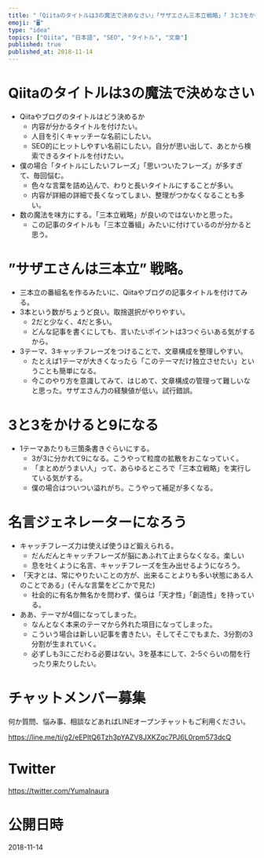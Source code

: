 ```yaml
---
title: "「Qiitaのタイトルは3の魔法で決めなさい」「サザエさん三本立戦略」「 3と3をかけると9になる 」"
emoji: "🖥"
type: "idea"
topics: ["Qiita", "日本語", "SEO", "タイトル", "文章"]
published: true
published_at: 2018-11-14
---
```


# Qiitaのタイトルは3の魔法で決めなさい

- Qiitaやブログのタイトルはどう決めるか
  - 内容が分かるタイトルを付けたい。
  - 人目を引くキャッチーな名前にしたい。
  - SEO的にヒットしやすい名前にしたい。自分が思い出して、あとから検索できるタイトルを付けたい。
- 僕の場合「タイトルにしたいフレーズ」「思いついたフレーズ」が多すぎて、毎回悩む。
  - 色々な言葉を詰め込んで、わりと長いタイトルにすることが多い。
  - 内容が詳細の詳細で長くなってしまい、整理がつかなくなることも多い。
- 数の魔法を味方にする。「三本立戦略」が良いのではないかと思った。
  - この記事のタイトルも「三本立番組」みたいに付けているのが分かると思う。

# ”サザエさんは三本立” 戦略。

- 三本立の番組名を作るみたいに、Qiitaやブログの記事タイトルを付けてみる。
- 3本という数がちょうど良い。取捨選択がやりやすい。
  - 2だと少なく、4だと多い。
  - どんな記事を書くにしても、言いたいポイントは3つぐらいある気がするから。
- 3テーマ、3キャッチフレーズをつけることで、文章構成を整理しやすい。
  - たとえば1テーマが大きくなったら「このテーマだけ独立させたい」ということも簡単になる。
  - 今このやり方を意識してみて、はじめて、文章構成の管理って難しいなと思った。サザエさん力の経験値が低い。試行錯誤。

# 3と3をかけると9になる

- 1テーマあたりも三箇条書きぐらいにする。
  - 3が3に分かれて9になる。こうやって粒度の拡散をおこなっていく。
  - 「まとめがうまい人」って、あらゆるところで「三本立戦略」を実行している気がする。
  - 僕の場合はついつい溢れがち。こうやって補足が多くなる。


# 名言ジェネレーターになろう 


- キャッチフレーズ力は使えば使うほど鍛えられる。
  - だんだんとキャッチフレーズが脳にあふれて止まらなくなる。楽しい
  - 息を吐くように名言、キャッチフレーズを生み出せるようになろう。
- 「天才とは、常にやりたいことの方が、出来ることよりも多い状態にある人のことである」(そんな言葉をどこかで見た)
  - 社会的に有名か無名かを問わず、僕らは「天才性」「創造性」を持っている。
- ああ、テーマが4個になってしまった。
  - なんとなく本来のテーマから外れた項目になってしまった。
  - こういう場合は新しい記事を書きたい。そしてそこでもまた、3分割の3分割が生まれていく。
  - 必ずしも3にこだわる必要はない。3を基本にして、2-5ぐらいの間を行ったり来たりしたい。








<!-- Update From Qiita API -->

# チャットメンバー募集


何か質問、悩み事、相談などあればLINEオープンチャットもご利用ください。

https://line.me/ti/g2/eEPltQ6Tzh3pYAZV8JXKZqc7PJ6L0rpm573dcQ





# Twitter


https://twitter.com/YumaInaura


<!-- Update From Qiita API -->



# 公開日時

2018-11-14
